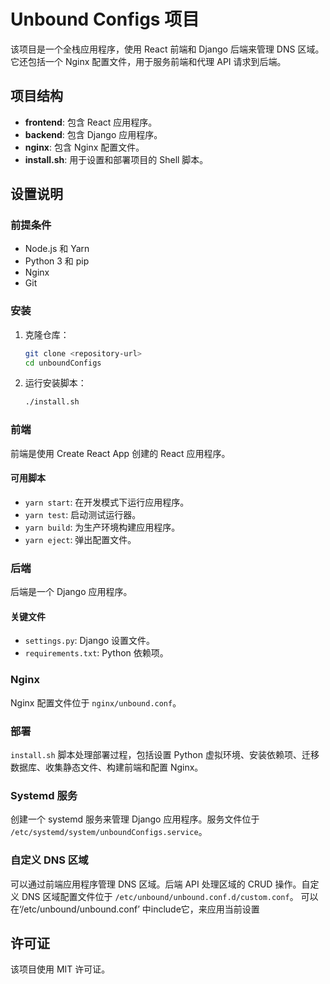 # Unbound Configs 项目

该项目是一个全栈应用程序，使用 React 前端和 Django 后端来管理 DNS 区域。它还包括一个 Nginx 配置文件，用于服务前端和代理 API 请求到后端。

## 项目结构

- **frontend**: 包含 React 应用程序。
- **backend**: 包含 Django 应用程序。
- **nginx**: 包含 Nginx 配置文件。
- **install.sh**: 用于设置和部署项目的 Shell 脚本。

## 设置说明

### 前提条件

- Node.js 和 Yarn
- Python 3 和 pip
- Nginx
- Git

### 安装

1. 克隆仓库：
    ```bash
    git clone <repository-url>
    cd unboundConfigs
    ```

2. 运行安装脚本：
    ```bash
    ./install.sh
    ```

### 前端

前端是使用 Create React App 创建的 React 应用程序。

#### 可用脚本

- `yarn start`: 在开发模式下运行应用程序。
- `yarn test`: 启动测试运行器。
- `yarn build`: 为生产环境构建应用程序。
- `yarn eject`: 弹出配置文件。

### 后端

后端是一个 Django 应用程序。

#### 关键文件

- `settings.py`: Django 设置文件。
- `requirements.txt`: Python 依赖项。

### Nginx

Nginx 配置文件位于 `nginx/unbound.conf`。

### 部署

`install.sh` 脚本处理部署过程，包括设置 Python 虚拟环境、安装依赖项、迁移数据库、收集静态文件、构建前端和配置 Nginx。

### Systemd 服务

创建一个 systemd 服务来管理 Django 应用程序。服务文件位于 `/etc/systemd/system/unboundConfigs.service`。

### 自定义 DNS 区域

可以通过前端应用程序管理 DNS 区域。后端 API 处理区域的 CRUD 操作。自定义 DNS 区域配置文件位于 `/etc/unbound/unbound.conf.d/custom.conf`。
可以在‘/etc/unbound/unbound.conf’ 中include它，来应用当前设置

## 许可证

该项目使用 MIT 许可证。

